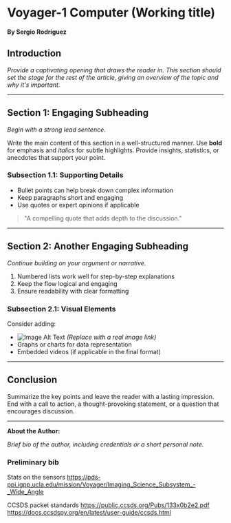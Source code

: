 # Voyager-1 Computer (Working title)

**By Sergio Rodriguez**

## Introduction

*Provide a captivating opening that draws the reader in. This section should set the stage for the rest of the article, giving an overview of the topic and why it's important.*

---

## Section 1: Engaging Subheading

*Begin with a strong lead sentence.*

Write the main content of this section in a well-structured manner. Use **bold** for emphasis and *italics* for subtle highlights. Provide insights, statistics, or anecdotes that support your point.

### Subsection 1.1: Supporting Details

- Bullet points can help break down complex information
- Keep paragraphs short and engaging
- Use quotes or expert opinions if applicable

> "A compelling quote that adds depth to the discussion."

---

## Section 2: Another Engaging Subheading

*Continue building on your argument or narrative.*

1. Numbered lists work well for step-by-step explanations
2. Keep the flow logical and engaging
3. Ensure readability with clear formatting

### Subsection 2.1: Visual Elements

Consider adding:

- ![Image Alt Text](image_url) *(Replace with a real image link)*
- Graphs or charts for data representation
- Embedded videos (if applicable in the final format)

---

## Conclusion

Summarize the key points and leave the reader with a lasting impression. End with a call to action, a thought-provoking statement, or a question that encourages discussion.

---

**About the Author:**

*Brief bio of the author, including credentials or a short personal note.*






### Preliminary bib

Stats on the sensors 
https://pds-ppi.igpp.ucla.edu/mission/Voyager/Imaging_Science_Subsystem_-_Wide_Angle




CCSDS packet standards
https://public.ccsds.org/Pubs/133x0b2e2.pdf
https://docs.ccsdspy.org/en/latest/user-guide/ccsds.html 